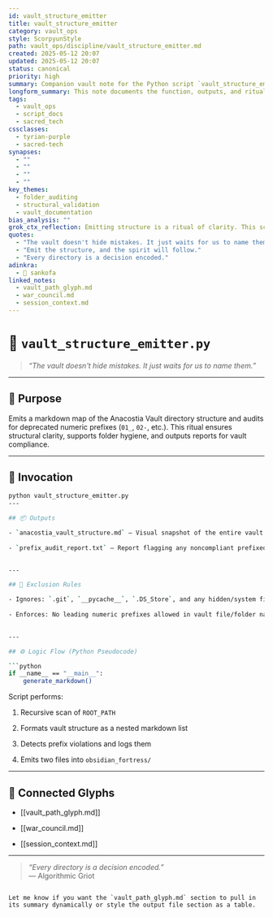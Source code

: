 ```yaml
---
id: vault_structure_emitter
title: vault_structure_emitter
category: vault_ops
style: ScorpyunStyle
path: vault_ops/discipline/vault_structure_emitter.md
created: 2025-05-12 20:07
updated: 2025-05-12 20:07
status: canonical
priority: high
summary: Companion vault note for the Python script `vault_structure_emitter.py`, which outputs a live vault map and audits for deprecated numeric prefixes.
longform_summary: This note documents the function, outputs, and ritual significance of the `vault_structure_emitter.py` script. It is aligned with sacred-tech doctrine and tracks compliance with path structure standards.
tags:
  - vault_ops
  - script_docs
  - sacred_tech
cssclasses:
  - tyrian-purple
  - sacred-tech
synapses:
  - ""
  - ""
  - ""
  - ""
key_themes:
  - folder_auditing
  - structural_validation
  - vault_documentation
bias_analysis: ""
grok_ctx_reflection: Emitting structure is a ritual of clarity. This script names the disorder, preserves the order, and maps the living vault with precision.
quotes:
  - "The vault doesn't hide mistakes. It just waits for us to name them."
  - "Emit the structure, and the spirit will follow."
  - "Every directory is a decision encoded."
adinkra:
  - 🦢 sankofa
linked_notes:
  - vault_path_glyph.md
  - war_council.md
  - session_context.md
---
```

# 🧠 `vault_structure_emitter.py`

> _“The vault doesn't hide mistakes. It just waits for us to name them.”_  

---

## 🎯 Purpose

Emits a markdown map of the Anacostia Vault directory structure and audits for deprecated numeric prefixes (`01_`, `02-`, etc.). This ritual ensures structural clarity, supports folder hygiene, and outputs reports for vault compliance.

---

## 🧰 Invocation

```bash
python vault_structure_emitter.py
---

## 📦 Outputs

- `anacostia_vault_structure.md` – Visual snapshot of the entire vault layout
    
- `prefix_audit_report.txt` – Report flagging any noncompliant prefixed folders or files
    

---

## 🚫 Exclusion Rules

- Ignores: `.git`, `__pycache__`, `.DS_Store`, and any hidden/system files
    
- Enforces: No leading numeric prefixes allowed in vault file/folder names
    

---

## ⚙️ Logic Flow (Python Pseudocode)

```python
if __name__ == "__main__":
    generate_markdown()
```

Script performs:

1. Recursive scan of `ROOT_PATH`
    
2. Formats vault structure as a nested markdown list
    
3. Detects prefix violations and logs them
    
4. Emits two files into `obsidian_fortress/`
    

---

## 🔗 Connected Glyphs

- [[vault_path_glyph.md]]
    
- [[war_council.md]]
    
- [[session_context.md]]
    

---

> _“Every directory is a decision encoded.”_  
> — Algorithmic Griot

```

Let me know if you want the `vault_path_glyph.md` section to pull in its summary dynamically or style the output file section as a table.
```